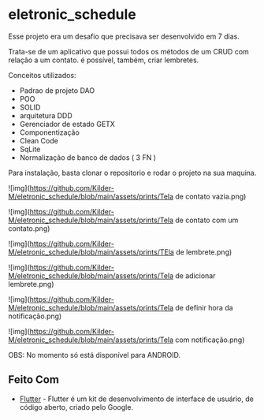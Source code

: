 # eletronic_schedule

Esse projeto era um desafio que precisava ser desenvolvido em 7 dias.

Trata-se de um aplicativo que possui todos os métodos de um CRUD com relação a um contato. é possível, também, criar lembretes.

Conceitos utilizados:
- Padrao de projeto DAO
- POO
- SOLID
- arquitetura DDD
- Gerenciador de estado GETX
- Componentização
- Clean Code
- SqLite
- Normalização de banco de dados ( 3 FN )


Para instalação, basta clonar o repositorio e rodar o projeto na sua maquina.

![img](https://github.com/Kilder-M/eletronic_schedule/blob/main/assets/prints/Tela de contato vazia.png)

![img](https://github.com/Kilder-M/eletronic_schedule/blob/main/assets/prints/Tela de contato com um contato.png)

![img](https://github.com/Kilder-M/eletronic_schedule/blob/main/assets/prints/TEla de lembrete.png)

![img](https://github.com/Kilder-M/eletronic_schedule/blob/main/assets/prints/Tela de adicionar lembrete.png)

![img](https://github.com/Kilder-M/eletronic_schedule/blob/main/assets/prints/Tela de definir hora da notificação.png)

![img](https://github.com/Kilder-M/eletronic_schedule/blob/main/assets/prints/Tela com notificação.png)

OBS: No momento só está disponível para ANDROID.

## Feito Com

* [Flutter](https://flutter.dev/) - Flutter é um kit de desenvolvimento de interface de usuário, de código aberto, criado pelo Google.

